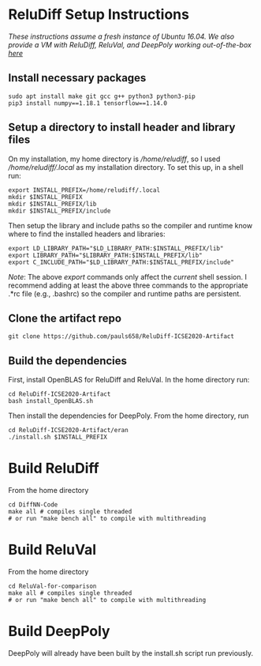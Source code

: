 # ReluDiff Setup Instructions
*These instructions assume a fresh instance of Ubuntu 16.04. We also provide a VM with ReluDiff, ReluVal, and DeepPoly working out-of-the-box [here](https://drive.google.com/file/d/1rKKUXIBTtHL4M_a8O2__uAJRveXtg4Cj/view?usp=sharing)*

## Install necessary packages
```console
sudo apt install make git gcc g++ python3 python3-pip
pip3 install numpy==1.18.1 tensorflow==1.14.0
```

## Setup a directory to install header and library files
On my installation, my home directory is */home/reludiff*, so I used */home/reludiff/.local* as my installation directory. To set this up, in a shell run:
```console
export INSTALL_PREFIX=/home/reludiff/.local
mkdir $INSTALL_PREFIX
mkdir $INSTALL_PREFIX/lib
mkdir $INSTALL_PREFIX/include
```

Then setup the library and include paths so the compiler and runtime know where to find the installed headers and libraries:
```console
export LD_LIBRARY_PATH="$LD_LIBRARY_PATH:$INSTALL_PREFIX/lib"
export LIBRARY_PATH="$LIBRARY_PATH:$INSTALL_PREFIX/lib"
export C_INCLUDE_PATH="$LD_LIBRARY_PATH:$INSTALL_PREFIX/include"
```

*_Note_*: The above *export* commands only affect the _current_ shell session. I recommend adding at least the above three commands to the appropriate .\*rc file (e.g., .bashrc) so the compiler and runtime paths are persistent.

## Clone the artifact repo
```console
git clone https://github.com/pauls658/ReluDiff-ICSE2020-Artifact
```

## Build the dependencies
First, install OpenBLAS for ReluDiff and ReluVal. In the home directory run:
```console
cd ReluDiff-ICSE2020-Artifact
bash install_OpenBLAS.sh
```

Then install the dependencies for DeepPoly. From the home directory, run
```console
cd ReluDiff-ICSE2020-Artifact/eran
./install.sh $INSTALL_PREFIX
```

# Build ReluDiff
From the home directory
```console
cd DiffNN-Code
make all # compiles single threaded
# or run "make bench all" to compile with multithreading
```

# Build ReluVal
From the home directory
```console
cd ReluVal-for-comparison
make all # compiles single threaded
# or run "make bench all" to compile with multithreading
```

# Build DeepPoly
DeepPoly will already have been built by the install.sh script run previously.
